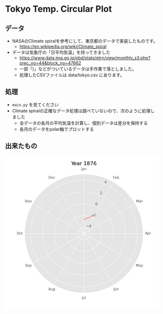 # Tokyo Temp. Circular Plot

## データ

- NASAのClimate spiralを参考にして、東京都のデータで実装したものです。
  - https://en.wikipedia.org/wiki/Climate_spiral
- データは気象庁の「日平均気温」を持ってきました
  - https://www.data.jma.go.jp/obd/stats/etrn/view/monthly_s3.php?prec_no=44&block_no=47662
  - 一部「)」などがついているデータは手作業で落としました。
  - 処理したCSVファイルは data/tokyo.csv にあります。
  

## 処理

- `main.py` を見てください
- Climate spiralの正確なデータ処理は調べていないので、次のように処理しました
  - 全データの各月の平均気温を計算し、個別データは差分を保持する
  - 各月のデータをpolar軸でプロットする


## 出来たもの

![gif](./tokyo.gif)